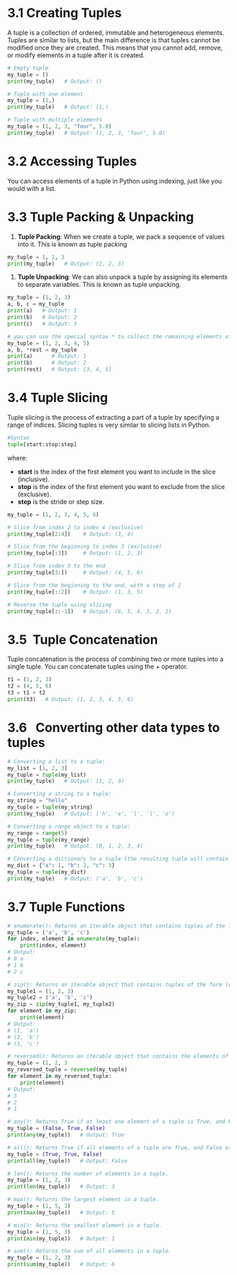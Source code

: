 # 3.1 Creating Tuples
A tuple is a collection of ordered, immutable and heterogeneous elements. Tuples are similar to lists, but the main difference is that tuples cannot be modified once they are created. This means that you cannot add, remove, or modify elements in a tuple after it is created.
```python
# Empty tuple
my_tuple = ()
print(my_tuple)   # Output: ()

# Tuple with one element
my_tuple = (1,)
print(my_tuple)   # Output: (1,) 

# Tuple with multiple elements
my_tuple = (1, 2, 3, "four", 5.0)
print(my_tuple)   # Output: (1, 2, 3, 'four', 5.0)
```

# 3.2 Accessing Tuples
You can access elements of a tuple in Python using indexing, just like you would with a list.

# 3.3 Tuple Packing & Unpacking
1. **Tuple Packing**: When we create a tuple, we pack a sequence of values into it. This is known as tuple packing
```python
my_tuple = 1, 2, 3
print(my_tuple)   # Output: (1, 2, 3)
```

1. **Tuple Unpacking**: We can also unpack a tuple by assigning its elements to separate variables. This is known as tuple unpacking.
```python
my_tuple = (1, 2, 3)
a, b, c = my_tuple
print(a)   # Output: 1
print(b)   # Output: 2
print(c)   # Output: 3

# you can use the special syntax * to collect the remaining elements of the tuple into a list.  
my_tuple = (1, 2, 3, 4, 5)
a, b, *rest = my_tuple
print(a)      # Output: 1
print(b)      # Output: 2
print(rest)   # Output: [3, 4, 5]
```

# 3.4 Tuple Slicing
Tuple slicing is the process of extracting a part of a tuple by specifying a range of indices. Slicing tuples is very similar to slicing lists in Python.
```python
#Syntax
tuple[start:stop:step]
```

where:
- **start** is the index of the first element you want to include in the slice (inclusive).
- **stop** is the index of the first element you want to exclude from the slice (exclusive).
- **step** is the stride or step size.

```python
my_tuple = (1, 2, 3, 4, 5, 6)

# Slice from index 2 to index 4 (exclusive)
print(my_tuple[2:4])    # Output: (3, 4)

# Slice from the beginning to index 3 (exclusive)
print(my_tuple[:3])     # Output: (1, 2, 3)

# Slice from index 3 to the end
print(my_tuple[3:])     # Output: (4, 5, 6) 

# Slice from the beginning to the end, with a step of 2
print(my_tuple[::2])    # Output: (1, 3, 5) 

# Reverse the tuple using slicing
print(my_tuple[::-1])   # Output: (6, 5, 4, 3, 2, 1)
```

# 3.5  Tuple Concatenation
Tuple concatenation is the process of combining two or more tuples into a single tuple. You can concatenate tuples using the + operator.
```python
t1 = (1, 2, 3)
t2 = (4, 5, 6)
t3 = t1 + t2
print(t3)   # Output: (1, 2, 3, 4, 5, 6)
```

# 3.6   Converting other data types to tuples
```python
# Converting a list to a tuple:
my_list = [1, 2, 3]
my_tuple = tuple(my_list)
print(my_tuple)   # Output: (1, 2, 3)  

# Converting a string to a tuple:
my_string = "hello"
my_tuple = tuple(my_string)
print(my_tuple)   # Output: ('h', 'e', 'l', 'l', 'o')

# Converting a range object to a tuple:
my_range = range(5)
my_tuple = tuple(my_range)
print(my_tuple)   # Output: (0, 1, 2, 3, 4)

# Converting a dictionary to a tuple (the resulting tuple will contain only the keys of the dictionary):
my_dict = {"a": 1, "b": 2, "c": 3}
my_tuple = tuple(my_dict)
print(my_tuple)   # Output: ('a', 'b', 'c')
```

# 3.7 Tuple Functions
```python
# enumerate(): Returns an iterable object that contains tuples of the form (index, element) for each element in a tuple.
my_tuple = ('a', 'b', 'c')
for index, element in enumerate(my_tuple):
    print(index, element)
# Output:
# 0 a
# 1 b
# 2 c

# zip(): Returns an iterable object that contains tuples of the form (element1, element2, ...) for elements with the same index in multiple tuples.
my_tuple1 = (1, 2, 3)
my_tuple2 = ('a', 'b', 'c')
my_zip = zip(my_tuple1, my_tuple2)
for element in my_zip:
    print(element)
# Output:
# (1, 'a')
# (2, 'b')
# (3, 'c')

# reversed(): Returns an iterable object that contains the elements of a tuple in reverse order.
my_tuple = (1, 2, 3
my_reversed_tuple = reversed(my_tuple)
for element in my_reversed_tuple:
    print(element)
# Output:
# 3
# 2
# 1

# any(): Returns True if at least one element of a tuple is True, and False otherwise.
my_tuple = (False, True, False)
print(any(my_tuple))   # Output: True

# all(): Returns True if all elements of a tuple are True, and False otherwise.
my_tuple = (True, True, False)
print(all(my_tuple))   # Output: False

# len(): Returns the number of elements in a tuple.
my_tuple = (1, 2, 3)
print(len(my_tuple))   # Output: 3

# max(): Returns the largest element in a tuple.
my_tuple = (1, 5, 3)
print(max(my_tuple))   # Output: 5

# min(): Returns the smallest element in a tuple.
my_tuple = (1, 5, 3)
print(min(my_tuple))   # Output: 1

# sum(): Returns the sum of all elements in a tuple.
my_tuple = (1, 2, 3)
print(sum(my_tuple))   # Output: 6
```